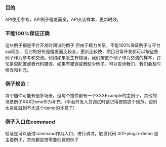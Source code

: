 ### 目的

API使用参考，API例子覆盖面全，API交流样本，更新时效。

### 不能100%保证正确

这些例子都是平台开发时调试的例子
但由于精力关系，不能100%保证例子与平台api同步，但它的好处是覆盖面比较全，更新比较快，项目日常开发都可以按这些例子作为参考和交流。例如如果发生有错误，我们按这个例子作为交流的样本，讨论是否配置或者代码错误。如果有错误或者缺少例子，可以告诉我们，我们会及时修改和补充。

### 例子规范：

每个插件可能有很多场景，但每个插件都有一个XXXExample的主例子，其他的场景例子XXXDemo作为补充。(平台开发人员调试时请记得按照这个规范，否则太杂乱就到不大这个demo的本意了)


### 例子入口在command
验证是可以通过command作为入口，进行调试，触发代码
001-plugin-demo 是主要例子，其他都是按需要创建的例子

